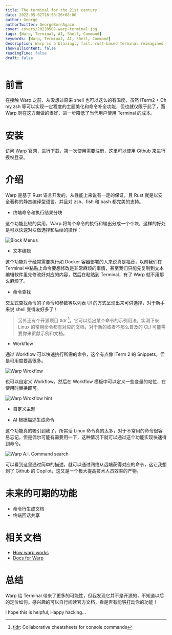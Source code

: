 ```yaml
---
title: The terminal for the 21st century
date: 2022-05-02T16:58:26+08:00
author: George
authorTwitter: GeorgeBornAgain
cover: covers/20220502-warp-terminal.jpg
tags: [Warp, Terminal, AI, Shell, Command]
keywords: [Warp, Terminal, AI, Shell, Command]
description: Warp is a blazingly fast, rust-based terminal reimagined from the ground up to work like a modern app.
showFullContent: false
readingTime: false
draft: false
---
```


# 前言

在接触 Warp 之前，从没想过原来 shell 也可以这么的有温度，虽然 iTerm2 + Oh my zsh 等可以实现一定程度的主题美化和命令补全功能，但也就仅限于此了，而 Warp 则在这方面做的很好，进一步降低了当代用户使用 Terminal 的成本。

# 安装

访问 [Warp 官网](https://www.warp.dev/)，进行下载，第一次使用需要注册，这里可以使用 Github 来进行授权登录。

# 介绍

Warp 是基于 Rust 语言开发的，从性能上来说有一定的保证，且 Rust 就是以安全著称的静态编译型语言。并且对 zsh、fish 和 bash 都完美的支持。

* 终端命令和执行结果分块

这个功能比较的实用，Warp 将每个命令的执行和输出分成一个个块，这样的好处是可以快速对块做选择和后续的操作：

![Block Menus](/article/20220502-warp-block-operator-menus.png)

* 文本编辑

这个功能对于经常需要执行如 Docker 容器部署的人来说真是福音，以前我们在 Terminal 中粘贴上命令要想修改是非常麻烦的事情，甚至我们只能先复制到文本编辑软件里先修改好对应的内容，然后在粘贴到 Terminal，有了 Warp 就不用那么麻烦了。

* 命令查找

交互式查找命令的子命令和参数等以列表 UI 的方式呈现出来可供选择，对于新手来说 shell 变得友好多了！

> 另外还有个开源项目 tldr [^1]，它可以给出某个命令的示例用法。实测下来 Linux 的常用命令都有对应的文档，对于新的或者不那么普及的 CLI 可能需要你来贡献示例和文档。

* Workflow

通过 Workflow 可以快速执行所需的命令，这个有点像 iTerm 2 的 Snippets，但是可用度要高很多。

![Warp Wrokflow](/article/20220502-warp-wrokflow.png)

也可以自定义 Workflow，然后在 Workflow 模板中可以定义一些变量的站位，在使用时替换即可。

![Warp Wrokflow hint](/article/20220502-warp-wrokflow-hint.png)

* 自定义主题

* AI 根据描述生成命令

这个功能真的吸引到我了，所实话 Linux 命令真的太多，对于不常用的命令很容易忘记，但是偶尔可能有需要用一下，这种情况下就可以通过这个功能实现快速得到命令。

![Warp A.I. Command search](/article/20220502-warp-ai-command-search-clear-docker-container.png)

可以看到这里通过简单的描述，就可以通过网络从远端获得对应的命令，这让我想到了 Github 的 Copilot，这又是一个极大提高技术人员效率的产物。

# 未来的可期的功能

* 命令行生成文档
* 终端回话共享

# 相关文档

* [How warp works](https://www.warp.dev/blog/how-warp-works)
* [Docs for Warp](https://docs.warp.dev/)

# 总结

Warp 给 Terminal 带来了更多的可能性，但我发现它并不是开源的，不知道以后的定价如何。感兴趣的可以自行阅读官方文档，看是否有能够打动你的功能！

I hope this is helpful, Happy hacking...

[^1]: [tldr](https://github.com/tldr-pages/tldr): Collaborative cheatsheets for console commands